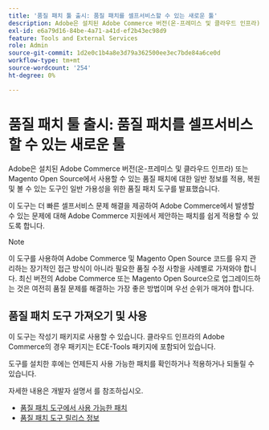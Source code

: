 ```yaml
---
title: '품질 패치 툴 출시: 품질 패치를 셀프서비스할 수 있는 새로운 툴'
description: Adobe은 설치된 Adobe Commerce 버전(온-프레미스 및 클라우드 인프라) 또는 Magento Open Source에서 사용할 수 있는 품질 패치에 대한 일반 정보를 적용, 복원 및 볼 수 있는 도구인 일반 가용성을 위한 품질 패치 도구를 발표했습니다.
exl-id: e6a79d16-84be-4a71-a41d-ef2b43ec98d9
feature: Tools and External Services
role: Admin
source-git-commit: 1d2e0c1b4a8e3d79a362500ee3ec7bde84a6ce0d
workflow-type: tm+mt
source-wordcount: '254'
ht-degree: 0%

---
```


# 품질 패치 툴 출시: 품질 패치를 셀프서비스할 수 있는 새로운 툴

Adobe은 설치된 Adobe Commerce 버전(온-프레미스 및 클라우드 인프라) 또는 Magento Open Source에서 사용할 수 있는 품질 패치에 대한 일반 정보를 적용, 복원 및 볼 수 있는 도구인 일반 가용성을 위한 품질 패치 도구를 발표했습니다.

이 도구는 더 빠른 셀프서비스 문제 해결을 제공하여 Adobe Commerce에서 발생할 수 있는 문제에 대해 Adobe Commerce 지원에서 제안하는 패치를 쉽게 적용할 수 있도록 합니다.

>[!NOTE]
>
>이 도구를 사용하여 Adobe Commerce 및 Magento Open Source 코드를 유지 관리하는 장기적인 접근 방식이 아니라 필요한 품질 수정 사항을 사례별로 가져와야 합니다. 최신 버전의 Adobe Commerce 또는 Magento Open Source으로 업그레이드하는 것은 여전히 품질 문제를 해결하는 가장 좋은 방법이며 우선 순위가 매겨야 합니다.

## 품질 패치 도구 가져오기 및 사용

이 도구는 작성기 패키지로 사용할 수 있습니다. 클라우드 인프라의 Adobe Commerce의 경우 패키지는 ECE-Tools 패키지에 포함되어 있습니다.

도구를 설치한 후에는 언제든지 사용 가능한 패치를 확인하거나 적용하거나 되돌릴 수 있습니다.

자세한 내용은 개발자 설명서 를 참조하십시오.

* [품질 패치 도구에서 사용 가능한 패치](https://devdocs.magento.com/quality-patches/tool.html#patch-grid)
* [품질 패치 도구 릴리스 정보](https://devdocs.magento.com/quality-patches/release-notes.html)
